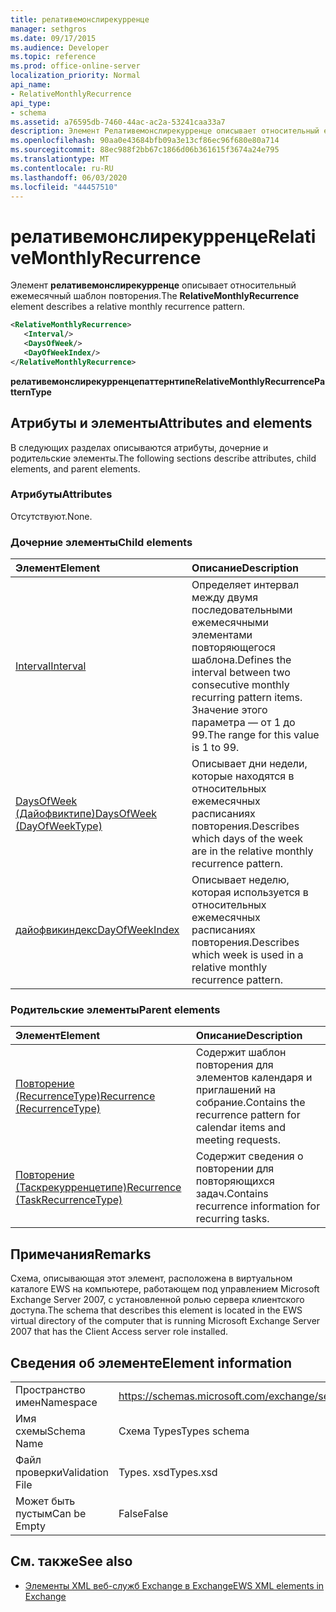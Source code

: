 ```yaml
---
title: релативемонслирекурренце
manager: sethgros
ms.date: 09/17/2015
ms.audience: Developer
ms.topic: reference
ms.prod: office-online-server
localization_priority: Normal
api_name:
- RelativeMonthlyRecurrence
api_type:
- schema
ms.assetid: a76595db-7460-44ac-ac2a-53241caa33a7
description: Элемент Релативемонслирекурренце описывает относительный ежемесячный шаблон повторения.
ms.openlocfilehash: 90aa0e43684bfb09a3e13cf86ec96f680e80a714
ms.sourcegitcommit: 88ec988f2bb67c1866d06b361615f3674a24e795
ms.translationtype: MT
ms.contentlocale: ru-RU
ms.lasthandoff: 06/03/2020
ms.locfileid: "44457510"
---
```

# <a name="relativemonthlyrecurrence"></a><span data-ttu-id="887ab-103">релативемонслирекурренце</span><span class="sxs-lookup"><span data-stu-id="887ab-103">RelativeMonthlyRecurrence</span></span>

<span data-ttu-id="887ab-104">Элемент **релативемонслирекурренце** описывает относительный ежемесячный шаблон повторения.</span><span class="sxs-lookup"><span data-stu-id="887ab-104">The **RelativeMonthlyRecurrence** element describes a relative monthly recurrence pattern.</span></span> 
  
```xml
<RelativeMonthlyRecurrence>
   <Interval/>
   <DaysOfWeek/>
   <DayOfWeekIndex/>
</RelativeMonthlyRecurrence>
```

 <span data-ttu-id="887ab-105">**релативемонслирекурренцепаттернтипе**</span><span class="sxs-lookup"><span data-stu-id="887ab-105">**RelativeMonthlyRecurrencePatternType**</span></span>
## <a name="attributes-and-elements"></a><span data-ttu-id="887ab-106">Атрибуты и элементы</span><span class="sxs-lookup"><span data-stu-id="887ab-106">Attributes and elements</span></span>

<span data-ttu-id="887ab-107">В следующих разделах описываются атрибуты, дочерние и родительские элементы.</span><span class="sxs-lookup"><span data-stu-id="887ab-107">The following sections describe attributes, child elements, and parent elements.</span></span>
  
### <a name="attributes"></a><span data-ttu-id="887ab-108">Атрибуты</span><span class="sxs-lookup"><span data-stu-id="887ab-108">Attributes</span></span>

<span data-ttu-id="887ab-109">Отсутствуют.</span><span class="sxs-lookup"><span data-stu-id="887ab-109">None.</span></span>
  
### <a name="child-elements"></a><span data-ttu-id="887ab-110">Дочерние элементы</span><span class="sxs-lookup"><span data-stu-id="887ab-110">Child elements</span></span>

|<span data-ttu-id="887ab-111">**Элемент**</span><span class="sxs-lookup"><span data-stu-id="887ab-111">**Element**</span></span>|<span data-ttu-id="887ab-112">**Описание**</span><span class="sxs-lookup"><span data-stu-id="887ab-112">**Description**</span></span>|
|:-----|:-----|
|[<span data-ttu-id="887ab-113">Interval</span><span class="sxs-lookup"><span data-stu-id="887ab-113">Interval</span></span>](interval.md) <br/> |<span data-ttu-id="887ab-114">Определяет интервал между двумя последовательными ежемесячными элементами повторяющегося шаблона.</span><span class="sxs-lookup"><span data-stu-id="887ab-114">Defines the interval between two consecutive monthly recurring pattern items.</span></span> <span data-ttu-id="887ab-115">Значение этого параметра — от 1 до 99.</span><span class="sxs-lookup"><span data-stu-id="887ab-115">The range for this value is 1 to 99.</span></span>  <br/> |
|[<span data-ttu-id="887ab-116">DaysOfWeek (Дайофвиктипе)</span><span class="sxs-lookup"><span data-stu-id="887ab-116">DaysOfWeek (DayOfWeekType)</span></span>](daysofweek-dayofweektype.md) <br/> |<span data-ttu-id="887ab-117">Описывает дни недели, которые находятся в относительных ежемесячных расписаниях повторения.</span><span class="sxs-lookup"><span data-stu-id="887ab-117">Describes which days of the week are in the relative monthly recurrence pattern.</span></span>  <br/> |
|[<span data-ttu-id="887ab-118">дайофвикиндекс</span><span class="sxs-lookup"><span data-stu-id="887ab-118">DayOfWeekIndex</span></span>](dayofweekindex.md) <br/> |<span data-ttu-id="887ab-119">Описывает неделю, которая используется в относительных ежемесячных расписаниях повторения.</span><span class="sxs-lookup"><span data-stu-id="887ab-119">Describes which week is used in a relative monthly recurrence pattern.</span></span>  <br/> |
   
### <a name="parent-elements"></a><span data-ttu-id="887ab-120">Родительские элементы</span><span class="sxs-lookup"><span data-stu-id="887ab-120">Parent elements</span></span>

|<span data-ttu-id="887ab-121">**Элемент**</span><span class="sxs-lookup"><span data-stu-id="887ab-121">**Element**</span></span>|<span data-ttu-id="887ab-122">**Описание**</span><span class="sxs-lookup"><span data-stu-id="887ab-122">**Description**</span></span>|
|:-----|:-----|
|[<span data-ttu-id="887ab-123">Повторение (RecurrenceType)</span><span class="sxs-lookup"><span data-stu-id="887ab-123">Recurrence (RecurrenceType)</span></span>](recurrence-recurrencetype.md) <br/> |<span data-ttu-id="887ab-124">Содержит шаблон повторения для элементов календаря и приглашений на собрание.</span><span class="sxs-lookup"><span data-stu-id="887ab-124">Contains the recurrence pattern for calendar items and meeting requests.</span></span>  <br/> |
|[<span data-ttu-id="887ab-125">Повторение (Таскрекурренцетипе)</span><span class="sxs-lookup"><span data-stu-id="887ab-125">Recurrence (TaskRecurrenceType)</span></span>](recurrence-taskrecurrencetype.md) <br/> |<span data-ttu-id="887ab-126">Содержит сведения о повторении для повторяющихся задач.</span><span class="sxs-lookup"><span data-stu-id="887ab-126">Contains recurrence information for recurring tasks.</span></span>  <br/> |
   
## <a name="remarks"></a><span data-ttu-id="887ab-127">Примечания</span><span class="sxs-lookup"><span data-stu-id="887ab-127">Remarks</span></span>

<span data-ttu-id="887ab-128">Схема, описывающая этот элемент, расположена в виртуальном каталоге EWS на компьютере, работающем под управлением Microsoft Exchange Server 2007, с установленной ролью сервера клиентского доступа.</span><span class="sxs-lookup"><span data-stu-id="887ab-128">The schema that describes this element is located in the EWS virtual directory of the computer that is running Microsoft Exchange Server 2007 that has the Client Access server role installed.</span></span>
  
## <a name="element-information"></a><span data-ttu-id="887ab-129">Сведения об элементе</span><span class="sxs-lookup"><span data-stu-id="887ab-129">Element information</span></span>

|||
|:-----|:-----|
|<span data-ttu-id="887ab-130">Пространство имен</span><span class="sxs-lookup"><span data-stu-id="887ab-130">Namespace</span></span>  <br/> |https://schemas.microsoft.com/exchange/services/2006/types  <br/> |
|<span data-ttu-id="887ab-131">Имя схемы</span><span class="sxs-lookup"><span data-stu-id="887ab-131">Schema Name</span></span>  <br/> |<span data-ttu-id="887ab-132">Схема Types</span><span class="sxs-lookup"><span data-stu-id="887ab-132">Types schema</span></span>  <br/> |
|<span data-ttu-id="887ab-133">Файл проверки</span><span class="sxs-lookup"><span data-stu-id="887ab-133">Validation File</span></span>  <br/> |<span data-ttu-id="887ab-134">Types. xsd</span><span class="sxs-lookup"><span data-stu-id="887ab-134">Types.xsd</span></span>  <br/> |
|<span data-ttu-id="887ab-135">Может быть пустым</span><span class="sxs-lookup"><span data-stu-id="887ab-135">Can be Empty</span></span>  <br/> |<span data-ttu-id="887ab-136">False</span><span class="sxs-lookup"><span data-stu-id="887ab-136">False</span></span>  <br/> |
   
## <a name="see-also"></a><span data-ttu-id="887ab-137">См. также</span><span class="sxs-lookup"><span data-stu-id="887ab-137">See also</span></span>



- [<span data-ttu-id="887ab-138">Элементы XML веб-служб Exchange в Exchange</span><span class="sxs-lookup"><span data-stu-id="887ab-138">EWS XML elements in Exchange</span></span>](ews-xml-elements-in-exchange.md)

